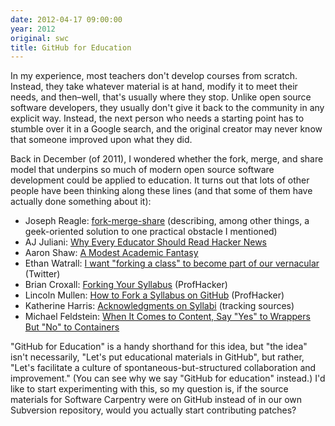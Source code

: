 ```yaml
---
date: 2012-04-17 09:00:00
year: 2012
original: swc
title: GitHub for Education
---
```

<p>In my experience, most teachers don't develop courses from scratch. Instead, they take whatever material is at hand, modify it to meet their needs, and then–well, that's usually where they stop. Unlike open source software developers, they usually don't give it back to the community in any explicit way. Instead, the next person who needs a starting point has to stumble over it in a Google search, and the original creator may never know that someone improved upon what they did.</p>
<p>Back in December (of 2011), I wondered whether the fork, merge, and share model that underpins so much of modern open source software development could be applied to education. It turns out that lots of other people have been thinking along these lines (and that some of them have actually done something about it):</p>
<ul>
<li>Joseph Reagle: <a href="http://reagle.org/joseph/blog/career/teaching/fork-merge-share.html">fork-merge-share</a> (describing, among other things, a geek-oriented solution to one practical obstacle I mentioned)</li>
<li>AJ Juliani: <a href="http://educationismylife.com/why-every-educator-should-read-hacker-news/">Why Every Educator Should Read Hacker News</a></li>
<li>Aaron Shaw: <a href="http://fringethoughts.wordpress.com/tag/education/">A Modest Academic Fantasy</a></li>
<li>Ethan Watrall: <a href="https://twitter.com/captain_primate/status/179377482816946176">I want "forking a class" to become part of our vernacular</a> (Twitter)</li>
<li>Brian Croxall: <a href="http://chronicle.com/blogs/profhacker/forking-your-syllabus/39137">Forking Your Syllabus</a> (ProfHacker)</li>
<li>Lincoln Mullen: <a href="http://chronicle.com/blogs/profhacker/how-to-fork-a-syllabus-on-github/39447">How to Fork a Syllabus on GitHub</a> (ProfHacker)</li>
<li>Katherine Harris: <a href="http://triproftri.wordpress.com/2012/03/08/acknowledgments-on-syllabi/">Acknowledgments on Syllabi</a> (tracking sources)</li>
<li>Michael Feldstein: <a href="http://mfeldstein.com/when-it-comes-to-content-say-yes-to-wrappers-but-no-to-containers/">When It Comes to Content, Say "Yes" to Wrappers But "No" to Containers</a></li>
</ul>
<p>"GitHub for Education" is a handy shorthand for this idea, but "the idea" isn't necessarily, "Let's put educational materials in GitHub", but rather, "Let's facilitate a culture of spontaneous-but-structured collaboration and improvement." (You can see why we say "GitHub for education" instead.) I'd like to start experimenting with this, so my question is, if the source materials for Software Carpentry were on GitHub instead of in our own Subversion repository, would you actually start contributing patches?</p>
